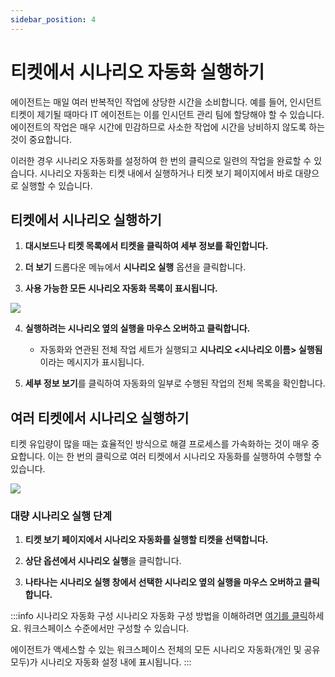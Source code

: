 ```yaml
---
sidebar_position: 4
---
```


# 티켓에서 시나리오 자동화 실행하기

에이전트는 매일 여러 반복적인 작업에 상당한 시간을 소비합니다. 예를 들어, 인시던트 티켓이 제기될 때마다 IT 에이전트는 이를 인시던트 관리 팀에 할당해야 할 수 있습니다. 에이전트의 작업은 매우 시간에 민감하므로 사소한 작업에 시간을 낭비하지 않도록 하는 것이 중요합니다.

이러한 경우 시나리오 자동화를 설정하여 한 번의 클릭으로 일련의 작업을 완료할 수 있습니다. 시나리오 자동화는 티켓 내에서 실행하거나 티켓 보기 페이지에서 바로 대량으로 실행할 수 있습니다.

## 티켓에서 시나리오 실행하기

1. **대시보드나 티켓 목록에서 티켓을 클릭하여 세부 정보를 확인합니다.**

2. **더 보기** 드롭다운 메뉴에서 **시나리오 실행** 옵션을 클릭합니다.

3. **사용 가능한 모든 시나리오 자동화 목록이 표시됩니다.**

<img src="https://s3.amazonaws.com/cdn.freshdesk.com/data/helpdesk/attachments/production/50006707093/original/TseOJeAELpx-FJCYJlITeUsxxq5BtUJKSw.png?1666271248"  />

4. **실행하려는 시나리오 옆의 실행을 마우스 오버하고 클릭합니다.**
   - 자동화와 연관된 전체 작업 세트가 실행되고 **시나리오 &lt;시나리오 이름&gt; 실행됨**이라는 메시지가 표시됩니다.

5. **세부 정보 보기**를 클릭하여 자동화의 일부로 수행된 작업의 전체 목록을 확인합니다.

## 여러 티켓에서 시나리오 실행하기

티켓 유입량이 많을 때는 효율적인 방식으로 해결 프로세스를 가속화하는 것이 매우 중요합니다. 이는 한 번의 클릭으로 여러 티켓에서 시나리오 자동화를 실행하여 수행할 수 있습니다.

<img src="https://s3.amazonaws.com/cdn.freshdesk.com/data/helpdesk/attachments/production/50006706998/original/TXR1ScShCKKn8Cnw1OQBE3Nq-WYhGmpfbw.png?1666270980"  />

### 대량 시나리오 실행 단계

1. **티켓 보기 페이지에서 시나리오 자동화를 실행할 티켓을 선택합니다.**

2. **상단 옵션에서 시나리오 실행**을 클릭합니다.

3. **나타나는 시나리오 실행 창에서 선택한 시나리오 옆의 실행을 마우스 오버하고 클릭합니다.**

:::info 시나리오 자동화 구성
시나리오 자동화 구성 방법을 이해하려면 [여기를 클릭](https://support.freshservice.com/en/support/solutions/articles/157144-creating-a-new-scenario-automation)하세요. 워크스페이스 수준에서만 구성할 수 있습니다.

에이전트가 액세스할 수 있는 워크스페이스 전체의 모든 시나리오 자동화(개인 및 공유 모두)가 시나리오 자동화 설정 내에 표시됩니다.
:::